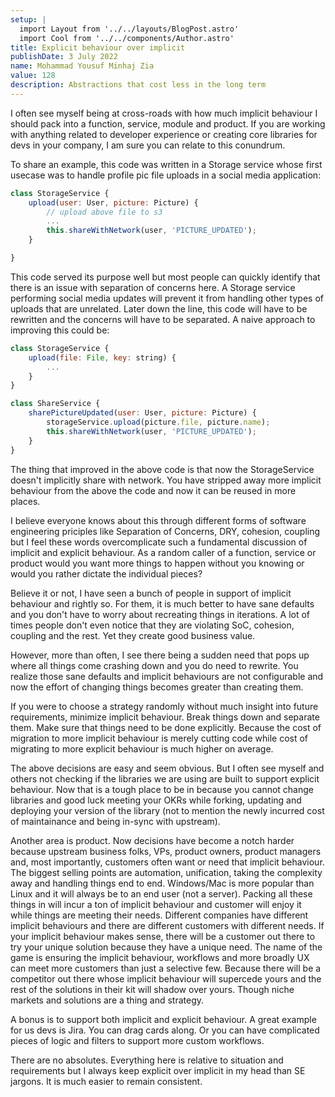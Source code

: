 ```yaml
---
setup: |
  import Layout from '../../layouts/BlogPost.astro'
  import Cool from '../../components/Author.astro'
title: Explicit behaviour over implicit
publishDate: 3 July 2022
name: Mohammad Yousuf Minhaj Zia
value: 128
description: Abstractions that cost less in the long term
---
```


<Cool name={frontmatter.name} href="https://github.com/yzia2000" client:load />

I often see myself being at cross-roads with how much implicit behaviour
I should pack into a function, service, module and product. If you are working
with anything related to developer experience or creating core libraries
for devs in your company, I am sure you can relate to this conundrum.

To share an example, this code was written in a Storage service whose first
usecase was to handle profile pic file uploads in a social media application:
```javascript
class StorageService {
    upload(user: User, picture: Picture) {
        // upload above file to s3
        ...
        this.shareWithNetwork(user, 'PICTURE_UPDATED');
    }

}
```

This code served its purpose well but most people can quickly identify that
there is an issue with separation of concerns here. A Storage service
performing social media updates will prevent it from handling other types of
uploads that are unrelated. Later down the line, this code will have to be
rewritten and the concerns will have to be separated. A naive approach to
improving this could be:

```javascript
class StorageService {
    upload(file: File, key: string) {
        ...
    }
}

class ShareService {
    sharePictureUpdated(user: User, picture: Picture) {
        storageService.upload(picture.file, picture.name);
        this.shareWithNetwork(user, 'PICTURE_UPDATED');
    }
}
```

The thing that improved in the above code is that now the StorageService
doesn't implicitly share with network. You have stripped away more implicit
behaviour from the above the code and now it can be reused in more places.

I believe everyone knows about this through different forms of software
engineering priciples like Separation of Concerns, DRY, cohesion, coupling but
I feel these words overcomplicate such a fundamental discussion of implicit
and explicit behaviour. As a random caller of a function, service or product
would you want more things to happen without you knowing or would you rather
dictate the individual pieces?

Believe it or not, I have seen a bunch of people in support of implicit
behaviour and rightly so. For them, it is much better to have sane defaults and
you don't have to worry about recreating things in iterations. A lot of times
people don't even notice that they are violating SoC, cohesion, coupling and
the rest. Yet they create good business value.

However, more than often, I see there being a sudden need that pops up where
all things come crashing down and you do need to rewrite. You realize
those sane defaults and implicit behaviours are not configurable and now
the effort of changing things becomes greater than creating them.

If you were to choose a strategy randomly without much insight into future
requirements, minimize implicit behaviour. Break things down and separate
them. Make sure that things need to be done explicitly. Because the cost
of migration to more implicit behaviour is merely cutting code while
cost of migrating to more explicit behaviour is much higher on average.

The above decisions are easy and seem obvious. But I often see myself and
others not checking if the libraries we are using are built to support explicit
behaviour. Now that is a tough place to be in because you cannot change
libraries and good luck meeting your OKRs while forking, updating and deploying
your version of the library (not to mention the newly incurred cost of
maintainance and being in-sync with upstream).

Another area is product. Now decisions have become a notch harder because
upstream business folks, VPs, product owners, product managers and, most
importantly, customers often want or need that implicit behaviour. The biggest
selling points are automation, unification, taking the complexity away and
handling things end to end. Windows/Mac is more popular than Linux and it will
always be to an end user (not a server). Packing all these things in will incur
a ton of implicit behaviour and customer will enjoy it while things are meeting
their needs. Different companies have different implicit behaviours and there
are different customers with different needs. If your implicit behaviour makes
sense, there will be a customer out there to try your unique solution because
they have a unique need. The name of the game is ensuring the implicit
behaviour, workflows and more broadly UX can meet more customers than just a
selective few. Because there will be a competitor out there whose implicit
behaviour will supercede yours and the rest of the solutions in their kit will
shadow over yours. Though niche markets and solutions are a thing and strategy.

A bonus is to support both implicit and explicit behaviour. A great example for
us devs is Jira. You can drag cards along. Or you can have complicated pieces
of logic and filters to support more custom workflows.

There are no absolutes. Everything here is relative to situation and
requirements but I always keep explicit over implicit in my head than SE jargons.
It is much easier to remain consistent.
